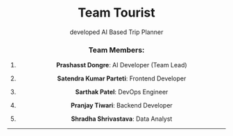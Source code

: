 <div align="center">

# Team Tourist

developed AI Based Trip Planner

### Team Members:

1. **Prashasst Dongre**: AI Developer (Team Lead)

2. **Satendra Kumar Parteti**: Frontend Developer

3. **Sarthak Patel**: DevOps Engineer

4. **Pranjay Tiwari**: Backend Developer

5. **Shradha Shrivastava**: Data Analyst

---

